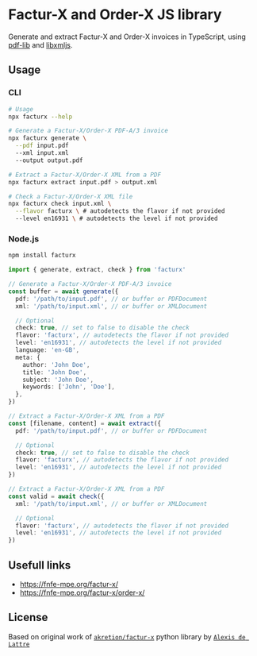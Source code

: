# Factur-X and Order-X JS library

Generate and extract Factur-X and Order-X invoices in TypeScript, using [pdf-lib](https://github.com/Hopding/pdf-lib) and [libxmljs](https://github.com/libxmljs/libxmljs).

## Usage

### CLI

```bash
# Usage
npx facturx --help

# Generate a Factur-X/Order-X PDF-A/3 invoice
npx facturx generate \
  --pdf input.pdf
  --xml input.xml
  --output output.pdf

# Extract a Factur-X/Order-X XML from a PDF
npx facturx extract input.pdf > output.xml

# Check a Factur-X/Order-X XML file
npx facturx check input.xml \
  --flavor facturx \ # autodetects the flavor if not provided
  --level en16931 \ # autodetects the level if not provided
```

### Node.js


```bash
npm install facturx
```

```typescript
import { generate, extract, check } from 'facturx'

// Generate a Factur-X/Order-X PDF-A/3 invoice
const buffer = await generate({
  pdf: '/path/to/input.pdf', // or buffer or PDFDocument
  xml: '/path/to/input.xml', // or buffer or XMLDocument

  // Optional
  check: true, // set to false to disable the check
  flavor: 'facturx', // autodetects the flavor if not provided
  level: 'en16931', // autodetects the level if not provided
  language: 'en-GB',
  meta: {
    author: 'John Doe',
    title: 'John Doe',
    subject: 'John Doe',
    keywords: ['John', 'Doe'],
  },
})

// Extract a Factur-X/Order-X XML from a PDF
const [filename, content] = await extract({
  pdf: '/path/to/input.pdf', // or buffer or PDFDocument

  // Optional
  check: true, // set to false to disable the check
  flavor: 'facturx', // autodetects the flavor if not provided
  level: 'en16931', // autodetects the level if not provided
})

// Extract a Factur-X/Order-X XML from a PDF
const valid = await check({
  xml: '/path/to/input.xml', // or buffer or XMLDocument

  // Optional
  flavor: 'facturx', // autodetects the flavor if not provided
  level: 'en16931', // autodetects the level if not provided
})
```


## Usefull links

- https://fnfe-mpe.org/factur-x/
- https://fnfe-mpe.org/factur-x/order-x/

## License

Based on original work of [`akretion/factur-x`](https://github.com/akretion/factur-x) python library by [`Alexis de Lattre`](https://github.com/alexis-via)